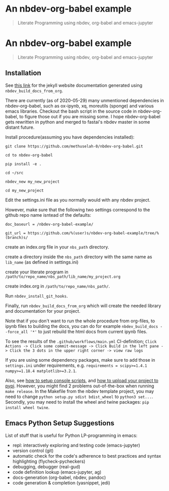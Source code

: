 # An nbdev-org-babel example
> Literate Programming using nbdev, org-babel and emacs-jupyter


# An nbdev-org-babel example

> Literate Programming using nbdev, org-babel and emacs-jupyter

## Installation



See [this link](https://methuselah-0.github.io/nbdev-org-babel-example//) for the jekyll website documentation generated using
`nbdev_build_docs_from_org`.

There are currently (as of 2020-05-29) many unmentioned dependencies
in nbdev-org-babel, such as ox-ipynb, xq, moreutils (sponge) and
various emacs libraries. Checkout the bash script in the source code
in nbdev-org-babel, to figure those out if you are missing some. I
hope nbdev-org-babel gets rewritten in python and merged to fastai's
nbdev master in some distant future.

Install procedure(assuming you have dependencies installed):

`git clone https://github.com/methuselah-0/nbdev-org-babel.git`

`cd to nbdev-org-babel`

`pip install -e .`

`cd ~/src`

`nbdev_new my_new_project`

`cd my_new_project`

Edit the settings.ini file as you normally would with any nbdev project.

However, make sure that the following two settings correspond to the github repo name isntead of the defaults:

`doc_baseurl = /nbdev-org-babel-example/`

`git_url = https://github.com/%(user)s/nbdev-org-babel-example/tree/%(branch)s/`

create an index.org file in your `nbs_path` directory.

create a directory inside the `nbs_path` directory with the same name as `lib_name` (as defined in settings.ini)

create your literate program in `/path/to/repo_name/nbs_path/lib_name/my_project.org`

create index.org in `/path/to/repo_name/nbs_path/`.

Run `nbdev_install_git_hooks`.

Finally, run `nbdev_build_docs_from_org` which will create the needed
library and documentation for your project.

Note that if you don't want to run the whole procedure from org-files,
to ipynb files to building the docs, you can do for example
`nbdev_build_docs --force_all '*'` to just rebuild the html docs from
current ipynb files.

To see the results of the `.github/workflows/main.yml` CI-definition;
`Click Actions -> Click some commit-message -> Click Build in the left
pane -> Click the 3 dots in the upper right corner -> view raw logs`

If you are using some dependency packages, make sure to add those in
`settings.ini` under requirements, e.g. `requirements = scipy>=1.4.1
numpy>=1.18.4 matplotlib>=3.2.1`.

Also, see [how to setup console scripts](https://nbdev.fast.ai/tutorial/#Set-up-console-scripts), and [how to upload your project
to pypi](https://nbdev.fast.ai/tutorial/#Upload-to-pypi). However, you might find 2 problems out-of-the-box when
running `make release`. In the Makefile from the nbdev template
project, you may need to change `python setup.py sdist bdist_wheel`
to `python3 set...`. Secondly, you may need to install the wheel
and twine packages: `pip install wheel twine`.



## Emacs Python Setup Suggestions



List of stuff that is useful for Python LP-programming in emacs:

-   repl: interactively exploring and testing code (emacs-jupyter)
-   version control (git)
-   automatic check for the code's adherence to best practices and
    syntax highlighting (flycheck-pycheckers)
-   debugging, debugger (real-gud)
-   code definition lookup (emacs-jupyter, ag)
-   docs-generation (org-babel, nbdev, pandoc)
-   code generation & completion (yasnippet, jedi)


